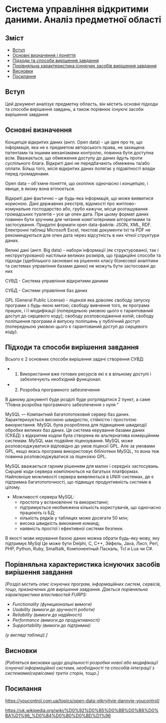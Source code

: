 # Система управління відкритими даними. Аналіз предметної області
## Зміст
- [Вступ](#intro)
- [Основні визначення і поняття](#1)
- [Підходи та способи вирішення завдання](#2)
- [Порівняльна характеристика існуючих засобів вирішення завдання](#3)
- [Висновки](#And)
- [Посилання](#links)


## <a name="intro"></a>Вступ

Цей документ аналізує предметну область, він містить основні підходи та способи вирішення завдань, а також порівнює існуючі засоби вирішення завдання

## <a name="1"></a>Основні визначення

Концепція відкритих даних (англ. Open data) - це ідея про те, що інформація, яка не є предметом авторського права, не захищена патентами та іншими механізмами контролю, повинна бути доступна всім. Вважається, що обмеження доступу до даних йдуть проти суспільного блага. Відкриті дані не передбачають обмежень та/або оплати. Більш того, місія відкритих даних полягає у підзвітності влади перед громадянами.

Open data – об'ємне поняття, що охоплює одночасно і концепцію, і явище, в якому вона втілюється.

Відкриті дані фактично – це будь-яка інформація, що може виявитися корисною. Дані державних реєстрів, відомості про житлово-комунальне господарство або, грубо кажучи, місця розташування громадських туалетів – усе це опен дата. При цьому формат даних повинен бути зручним для читання комп'ютерними алгоритмами та застосування. Придатні формати open data-файлів: JSON, XML, RDF. Електронні таблиці Microsoft Excel, текстові документи txt та PDF не рекомендуються для опен дата через відсутність в них чіткої структури даних.

Великі дані (англ.  Big data) - набори інформації (як структурованої, так і неструктурованої) настільки великих розмірів, що традиційні способи та підходи (здебільшого засновані на рішеннях класу бізнесової аналітики та системах управління базами даних) не можуть бути застосовані до них

СУВД - Система управління відкритими даними

СУБД - Системи управління баз даних

GPL (General Public License) - ліцензія яка доволяє свободу запуску програми з будь-якою метою; свободу вивчення того, як програма працює, і її модифікації (попередньою умовою цього є гарантований доступ до сирцевого коду); свободу розповсюдження копій; свободу поліпшення програми й випуску поліпшень у публічний доступ (попередньою умовою цього є гарантований доступ до сирцевого коду).

## <a name="2"></a>Підходи та способи вирішення завдання

Всього є 2 основних способи вирішення задачі створення СУВД:
- 1) Використання вже готових ресурсів які є в вільному доступі і забезпечують необхідний функціонал. 
- 2) Розробка програмного забезпечення

В даному документі буде розділі буде рогрлядатися 2 пункт, а саме "Повна розробка програмного забезпечення з нуля " 

MySQL — Компактний багатопотоковий сервер баз даних. Характеризується високою швидкістю, стійкістю і простотою використання. MySQL була розроблена для підвищення швидкодії обробки великих баз даних. Ця система керування базами даних (СКБД) з відкритим кодом була створена як альтернатива комерційним системам. MySQL має подвійне ліцензування. MySQL може розповсюджуватися відповідно до умов ліцензії GPL. Але за умовами GPL, якщо якась програма використовує бібліотеки MySQL, то вона теж повинна розповсюджуватися за ліцензією GPL.

MySQL вважається гарним рішенням для малих і середніх застосувань. Сирцеві коди сервера компілюються на багатьох платформах. Найповніше можливості сервера виявляються в UNIX-системах, де є підтримка багатопоточності, що підвищує продуктивність системи в цілому.

- Можливості сервера MySQL:
  - простота у встановленні та використанні;
  - підтримується необмежена кількість користувачів, що одночасно працюють із БД;
  - кількість рядків у таблицях може досягати 50 млн;
  - висока швидкість виконання команд;
  - наявність простої і ефективної системи безпеки.

В якості мови керування базою даних можна обрати будь-яку мову, яку підтримує MySql
Це може бути Delphi, C, C++, Эйфель, Java, Лисп, Perl, PHP, Python, Ruby, Smalltalk, Компонентный Паскаль, Tcl и Lua чи C#.
 
## <a name="3"></a> Порівняльна характеристика існуючих засобів вирішення завдання

*[Розділ містить опис існуючих програм, інформаційних систем, сервісів, тощо, призначених для вирішення 
завдання. Дається порівняльна характеристика властивостей FURPS:*
- *Functionality (функциональні вимоги)*
- *Usability (вимоги до зручності роботи)*
- *Reliability (вимоги до надійності)*
- *Performance (вимоги до продуктивності)*
- *Supportability (вимоги до підтримки)*

 *(у вигляді таблиці).]*

## <a name="And"></a> Висновки

*[Робляться висновки щодо доцільності розробки нової або модифікації існуючої інформаційної системи, необхідності та способів інтеграції з системами(сервісами) третіх сторін, тощо.]*

## <a name="links"></a> Посилання

https://youcontrol.com.ua/topics/open-data-otkryityie-dannyie-youcontrol/

https://uk.wikipedia.org/wiki/%D0%92%D0%B5%D0%BB%D0%B8%D0%BA%D1%96_%D0%B4%D0%B0%D0%BD%D1%96
